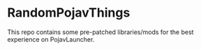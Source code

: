 # RandomPojavThings
This repo contains some pre-patched libraries/mods for the best experience on PojavLauncher.
